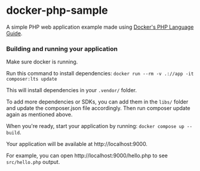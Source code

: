# docker-php-sample

A simple PHP web application example made using [Docker's PHP Language Guide](https://docs.docker.com/language/php/).

### Building and running your application

Make sure docker is running.

Run this command to install dependencies:
`docker run --rm -v .://app -it composer:lts update`

This will install dependencies in your `.vendor/` folder.

To add more dependencies or SDKs, you can add them in the `libs/` folder and update the composer.json file accordingly. Then run composer update again as mentioned above.

When you're ready, start your application by running:
`docker compose up --build`.

Your application will be available at http://localhost:9000.

For example, you can open http://localhost:9000/hello.php to see `src/hello.php` output.
